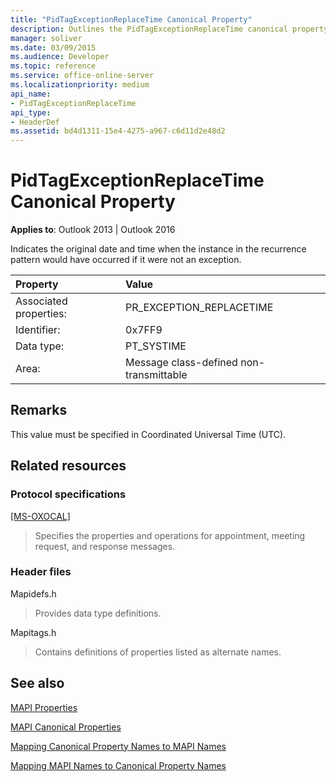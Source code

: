 ```yaml
---
title: "PidTagExceptionReplaceTime Canonical Property"
description: Outlines the PidTagExceptionReplaceTime canonical property, which applies to Outlook 2013 and Outlook 2016.
manager: soliver
ms.date: 03/09/2015
ms.audience: Developer
ms.topic: reference
ms.service: office-online-server
ms.localizationpriority: medium
api_name:
- PidTagExceptionReplaceTime
api_type:
- HeaderDef
ms.assetid: bd4d1311-15e4-4275-a967-c6d11d2e48d2
---
```


# PidTagExceptionReplaceTime Canonical Property

  
  
**Applies to**: Outlook 2013 | Outlook 2016 
  
Indicates the original date and time when the instance in the recurrence pattern would have occurred if it were not an exception.
  
|Property|Value|
|:-----|:-----|
|Associated properties:  <br/> |PR_EXCEPTION_REPLACETIME  <br/> |
|Identifier:  <br/> |0x7FF9  <br/> |
|Data type:  <br/> |PT_SYSTIME  <br/> |
|Area:  <br/> |Message class-defined non-transmittable  <br/> |
   
## Remarks

This value must be specified in Coordinated Universal Time (UTC).
  
## Related resources

### Protocol specifications

[[MS-OXOCAL]](https://msdn.microsoft.com/library/09861fde-c8e4-4028-9346-e7c214cfdba1%28Office.15%29.aspx)
  
> Specifies the properties and operations for appointment, meeting request, and response messages.
    
### Header files

Mapidefs.h
  
> Provides data type definitions.
    
Mapitags.h
  
> Contains definitions of properties listed as alternate names.
    
## See also



[MAPI Properties](mapi-properties.md)
  
[MAPI Canonical Properties](mapi-canonical-properties.md)
  
[Mapping Canonical Property Names to MAPI Names](mapping-canonical-property-names-to-mapi-names.md)
  
[Mapping MAPI Names to Canonical Property Names](mapping-mapi-names-to-canonical-property-names.md)

